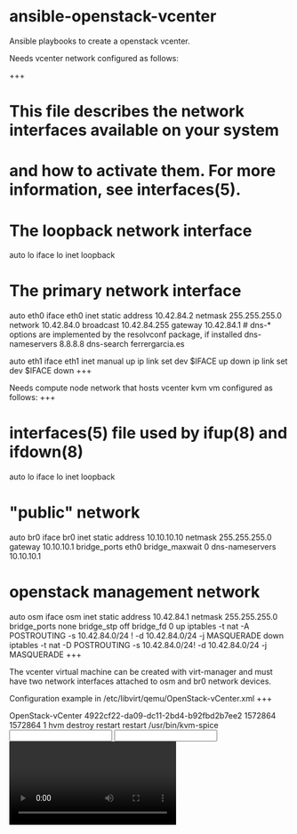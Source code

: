 # ansible-openstack-vcenter
Ansible playbooks to create a openstack vcenter.

Needs vcenter network configured as follows:

+++
# This file describes the network interfaces available on your system
# and how to activate them. For more information, see interfaces(5).

# The loopback network interface
auto lo
iface lo inet loopback

# The primary network interface
auto eth0
iface eth0 inet static
	address 10.42.84.2
	netmask 255.255.255.0
	network 10.42.84.0
	broadcast 10.42.84.255
	gateway 10.42.84.1
	# dns-* options are implemented by the resolvconf package, if installed
	dns-nameservers 8.8.8.8
	dns-search ferrergarcia.es

auto eth1
iface eth1 inet manual
	up ip link set dev $IFACE up
        down ip link set dev $IFACE down
+++

Needs compute node network that hosts vcenter kvm vm configured as follows:
+++
# interfaces(5) file used by ifup(8) and ifdown(8)
auto lo
iface lo inet loopback

# "public" network
auto br0
iface br0 inet static
	address 10.10.10.10
	netmask 255.255.255.0
	gateway 10.10.10.1
	bridge_ports eth0
	bridge_maxwait 0
	dns-nameservers 10.10.10.1


# openstack management network
auto osm
iface osm inet static
    address 10.42.84.1
    netmask 255.255.255.0
    bridge_ports none
    bridge_stp off
    bridge_fd 0
    up iptables -t nat -A POSTROUTING -s 10.42.84.0/24 ! -d 10.42.84.0/24 -j MASQUERADE
    down iptables -t nat -D POSTROUTING -s 10.42.84.0/24! -d 10.42.84.0/24 -j MASQUERADE
+++

The vcenter virtual machine can be created with virt-manager and must have two network interfaces attached to osm and br0 network devices.

Configuration example in /etc/libvirt/qemu/OpenStack-vCenter.xml
+++
<!--
WARNING: THIS IS AN AUTO-GENERATED FILE. CHANGES TO IT ARE LIKELY TO BE
OVERWRITTEN AND LOST. Changes to this xml configuration should be made using:
  virsh edit OpenStack-vCenter
or other application using the libvirt API.
-->

<domain type='kvm'>
  <name>OpenStack-vCenter</name>
  <uuid>4922cf22-da09-dc11-2bd4-b92fbd2b7ee2</uuid>
  <memory unit='KiB'>1572864</memory>
  <currentMemory unit='KiB'>1572864</currentMemory>
  <vcpu placement='static'>1</vcpu>
  <os>
    <type arch='x86_64' machine='pc-i440fx-trusty'>hvm</type>
    <boot dev='hd'/>
  </os>
  <features>
    <acpi/>
    <apic/>
    <pae/>
  </features>
  <clock offset='utc'/>
  <on_poweroff>destroy</on_poweroff>
  <on_reboot>restart</on_reboot>
  <on_crash>restart</on_crash>
  <devices>
    <emulator>/usr/bin/kvm-spice</emulator>
    <disk type='file' device='disk'>
      <driver name='qemu' type='raw'/>
      <source file='/var/lib/libvirt/images/OpenStack-vCenter.img'/>
      <target dev='vda' bus='virtio'/>
      <address type='pci' domain='0x0000' bus='0x00' slot='0x05' function='0x0'/>
    </disk>
    <disk type='block' device='cdrom'>
      <driver name='qemu' type='raw'/>
      <target dev='hdc' bus='ide'/>
      <readonly/>
      <address type='drive' controller='0' bus='1' target='0' unit='0'/>
    </disk>
    <controller type='usb' index='0'>
      <address type='pci' domain='0x0000' bus='0x00' slot='0x01' function='0x2'/>
    </controller>
    <controller type='pci' index='0' model='pci-root'/>
    <controller type='ide' index='0'>
      <address type='pci' domain='0x0000' bus='0x00' slot='0x01' function='0x1'/>
    </controller>
    <interface type='bridge'>
      <mac address='52:54:00:ac:53:33'/>
      <source bridge='osm'/>
      <model type='virtio'/>
      <address type='pci' domain='0x0000' bus='0x00' slot='0x03' function='0x0'/>
    </interface>
    <interface type='bridge'>
      <mac address='52:54:00:7b:53:de'/>
      <source bridge='br0'/>
      <model type='rtl8139'/>
      <address type='pci' domain='0x0000' bus='0x00' slot='0x07' function='0x0'/>
    </interface>
    <serial type='pty'>
      <target port='0'/>
    </serial>
    <console type='pty'>
      <target type='serial' port='0'/>
    </console>
    <input type='mouse' bus='ps2'/>
    <input type='keyboard' bus='ps2'/>
    <graphics type='vnc' port='-1' autoport='yes'/>
    <sound model='ich6'>
      <address type='pci' domain='0x0000' bus='0x00' slot='0x04' function='0x0'/>
    </sound>
    <video>
      <model type='cirrus' vram='9216' heads='1'/>
      <address type='pci' domain='0x0000' bus='0x00' slot='0x02' function='0x0'/>
    </video>
    <memballoon model='virtio'>
      <address type='pci' domain='0x0000' bus='0x00' slot='0x06' function='0x0'/>
    </memballoon>
  </devices>
</domain>
+++

/etc/hosts in both nodes must have this lines:
+++
10.42.84.2	openstack-controller	controller	openstack-vcenter	vcenter	openstack-
storage	storage	openstack-network	network
10.42.84.1	openstack-compute	compute
+++
